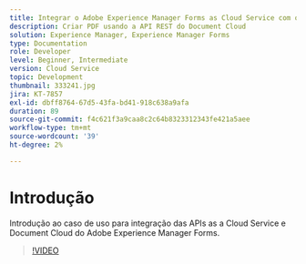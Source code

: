 ```yaml
---
title: Integrar o Adobe Experience Manager Forms as Cloud Service com o Document Cloud
description: Criar PDF usando a API REST do Document Cloud
solution: Experience Manager, Experience Manager Forms
type: Documentation
role: Developer
level: Beginner, Intermediate
version: Cloud Service
topic: Development
thumbnail: 333241.jpg
jira: KT-7857
exl-id: dbff8764-67d5-43fa-bd41-918c638a9afa
duration: 89
source-git-commit: f4c621f3a9caa8c2c64b8323312343fe421a5aee
workflow-type: tm+mt
source-wordcount: '39'
ht-degree: 2%

---
```


# Introdução

Introdução ao caso de uso para integração das APIs as a Cloud Service e Document Cloud do Adobe Experience Manager Forms.

>[!VIDEO](https://video.tv.adobe.com/v/333241?quality=12&learn=on)
